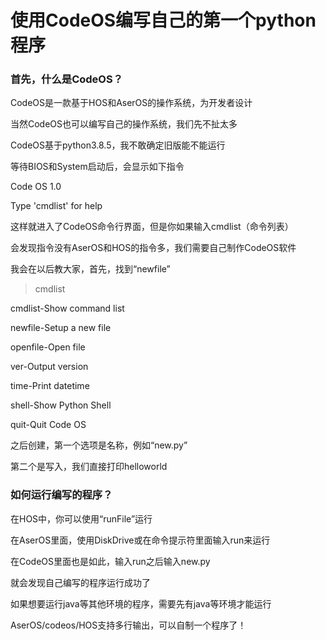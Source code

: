 # 使用CodeOS编写自己的第一个python程序

### 首先，什么是CodeOS？

CodeOS是一款基于HOS和AserOS的操作系统，为开发者设计

当然CodeOS也可以编写自己的操作系统，我们先不扯太多

CodeOS基于python3.8.5，我不敢确定旧版能不能运行

等待BIOS和System启动后，会显示如下指令

Code OS 1.0

Type 'cmdlist' for help

>

这样就进入了CodeOS命令行界面，但是你如果输入cmdlist（命令列表）

会发现指令没有AserOS和HOS的指令多，我们需要自己制作CodeOS软件

我会在以后教大家，首先，找到“newfile”

> cmdlist

cmdlist-Show command list

newfile-Setup a new file

openfile-Open file

ver-Output version

time-Print datetime

shell-Show Python Shell

quit-Quit Code OS

>

之后创建，第一个选项是名称，例如“new.py”

第二个是写入，我们直接打印helloworld

### 如何运行编写的程序？
在HOS中，你可以使用“runFile”运行

在AserOS里面，使用DiskDrive或在命令提示符里面输入run来运行

在CodeOS里面也是如此，输入run之后输入new.py

就会发现自己编写的程序运行成功了

如果想要运行java等其他环境的程序，需要先有java等环境才能运行

AserOS/codeos/HOS支持多行输出，可以自制一个程序了！
